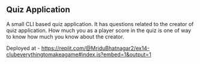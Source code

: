 ## Quiz Application

A small CLI based quiz application. It has questions related to the creator of quiz application.
How much you as a player score in the quiz is one of way to know how much you know about the creator.

Deployed at - https://replit.com/@MriduBhatnagar2/ex14-clubeverythingtomakeagame#index.js?embed=1&output=1
